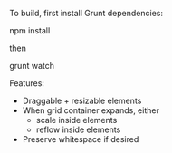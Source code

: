To build, first install Grunt dependencies:

  npm install

then

  grunt watch

Features:
  - Draggable + resizable elements
  - When grid container expands, either
      - scale inside elements
      - reflow inside elements
  - Preserve whitespace if desired
